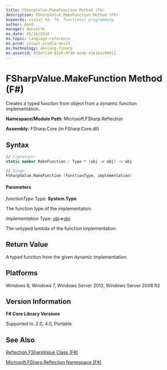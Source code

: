 ```yaml
---
title: FSharpValue.MakeFunction Method (F#)
description: FSharpValue.MakeFunction Method (F#)
keywords: visual f#, f#, functional programming
author: dend
manager: danielfe
ms.date: 05/16/2016
ms.topic: language-reference
ms.prod: visual-studio-dev14
ms.technology: devlang-fsharp
ms.assetid: 916e7c19-01e6-4f10-ae4b-43e1bcc90011 
---
```


# FSharpValue.MakeFunction Method (F#)

Creates a typed function from object from a dynamic function implementation.

**Namespace/Module Path:** Microsoft.FSharp.Reflection

**Assembly:** FSharp.Core (in FSharp.Core.dll)


## Syntax

```fsharp
// Signature:
static member MakeFunction : Type * (obj -> obj) -> obj

// Usage:
FSharpValue.MakeFunction (functionType, implementation)
```

#### Parameters
*functionType*
Type: **System.Type**


The function type of the implementation.


*implementation*
Type: [obj](https://msdn.microsoft.com/library/dcf2430f-702b-40e5-a0a1-97518bf137f7)**-&gt;**[obj](https://msdn.microsoft.com/library/dcf2430f-702b-40e5-a0a1-97518bf137f7)


The untyped lambda of the function implementation.

## Return Value

A typed function from the given dynamic implementation.

## Platforms
Windows 8, Windows 7, Windows Server 2012, Windows Server 2008 R2


## Version Information
**F# Core Library Versions**

Supported in: 2.0, 4.0, Portable

## See Also
[Reflection.FSharpValue Class &#40;F&#35;&#41;](Reflection.FSharpValue-Class-%5BFSharp%5D.md)

[Microsoft.FSharp.Reflection Namespace &#40;F&#35;&#41;](Microsoft.FSharp.Reflection-Namespace-%5BFSharp%5D.md)